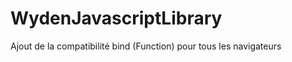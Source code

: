 WydenJavascriptLibrary
======================

Ajout de la compatibilité bind (Function) pour tous les navigateurs
